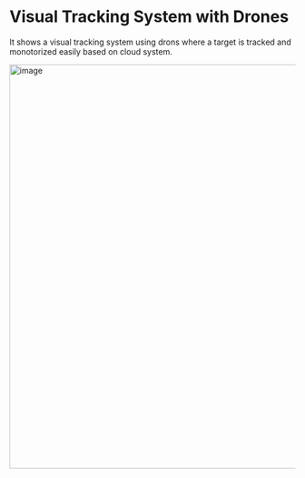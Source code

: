 # Visual Tracking System with Drones
It shows a visual tracking system using drons where a target is tracked and monotorized easily based on cloud system.


<img width="710" alt="image" src="https://user-images.githubusercontent.com/52392004/167048892-aa59253d-62a6-48b8-888f-1abaab3dd81a.png">
